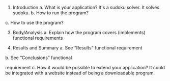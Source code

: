 1. Introduction
  a. What is your application?
It's a sudoku solver. It solves sudoku.
  b. How to run the program?

  c. How to use the program?

3. Body/Analysis
  a. Explain how the program covers (implements) functional requirements

4. Results and Summary
  a. See “Results” functional requirement

  b. See “Conclusions” functional

requirement
  c. How it would be possible to extend your application?
It could be integrated with a website instead of being a downloadable program.
